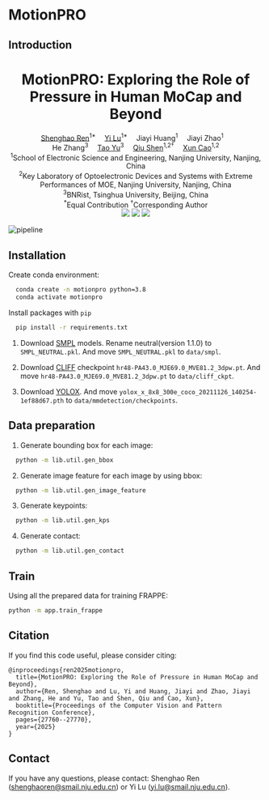 # MotionPRO

## Introduction

<h1 align='Center'>MotionPRO: Exploring the Role of Pressure in Human MoCap and Beyond</h1>
<div align='Center'>
    <a href='https://www.wjrzm.com' target='_blank'>Shenghao Ren</a><sup>1*</sup>&emsp;
    <a href='https://yeelou.github.io/' target='_blank'>Yi Lu</a><sup>1*</sup>&emsp;
    Jiayi Huang<sup>1</sup>&emsp;
    Jiayi Zhao<sup>1</sup>&emsp;
    <br>
    He Zhang<sup>3</sup>&emsp;
    <a href='https://ytrock.com' target='_blank'>Tao Yu</a><sup>3</sup>&emsp;
    <a href='https://shenqiu.njucite.cn/' target='_blank'>Qiu Shen</a><sup>1,2†</sup>&emsp;
    <a href='https://cite.nju.edu.cn/People/Faculty/20190621/i5054.html' target='_blank'>Xun Cao</a><sup>1,2</sup>
</div>
<div align='Center'>
    <sup>1</sup>School of Electronic Science and Engineering, Nanjing University, Nanjing, China 
    <br>
    <sup>2</sup>Key Laboratory of Optoelectronic Devices and Systems with Extreme
        <br>
    Performances of MOE, Nanjing University, Nanjing, China 
    <br>
    <sup>3</sup>BNRist, Tsinghua University, Beijing, China
</div>
<div align='Center'>
    <sup>*</sup>Equal Contribution
    <sup>†</sup>Corresponding Author
</div>
<div align='Center'>
    <a href='https://nju-cite-mocaphumanoid.github.io/MotionPRO/'><img src='https://img.shields.io/badge/Project-Page-Green'></a>
    <a href='https://arxiv.org/abs/2504.05046'><img src='https://img.shields.io/badge/Paper-Arxiv-red'></a>
    <a href='https://www.youtube.com/watch?v=UkUj3kiR5ss'><img src='https://badges.aleen42.com/src/youtube.svg'></a>

</div>


![pipeline](https://image.wjrzm.com/i/2025/05/25/ytk0dx.png)

## Installation
Create conda environment:

```bash
  conda create -n motionpro python=3.8
  conda activate motionpro
```

Install packages with `pip`

```bash
  pip install -r requirements.txt
```

1. Download [SMPL](https://smpl.is.tue.mpg.de/) models. Rename neutral(version 1.1.0) to `SMPL_NEUTRAL.pkl`. And move `SMPL_NEUTRAL.pkl` to `data/smpl`.

2. Download [CLIFF](https://drive.google.com/drive/folders/1dAZiPqJY2wBv6QzpjOwYi4Ax1y-oBIM1) checkpoint `hr48-PA43.0_MJE69.0_MVE81.2_3dpw.pt`. And move `hr48-PA43.0_MJE69.0_MVE81.2_3dpw.pt` to `data/cliff_ckpt`.

3. Download [YOLOX](https://download.openmmlab.com/mmdetection/v2.0/yolox/yolox_x_8x8_300e_coco/yolox_x_8x8_300e_coco_20211126_140254-1ef88d67.pth). And move `yolox_x_8x8_300e_coco_20211126_140254-1ef88d67.pth` to `data/mmdetection/checkpoints`.

## Data preparation

1. Generate bounding box for each image: 
```bash
  python -m lib.util.gen_bbox
```

2. Generate image feature for each image by using bbox:
```bash
  python -m lib.util.gen_image_feature
```

3. Generate keypoints:
```bash
  python -m lib.util.gen_kps
```

4. Generate contact:
```bash
  python -m lib.util.gen_contact
```

## Train
Using all the prepared data for training FRAPPE:
```bash
python -m app.train_frappe
```

## Citation

If you find this code useful, please consider citing:

```
@inproceedings{ren2025motionpro,
  title={MotionPRO: Exploring the Role of Pressure in Human MoCap and Beyond},
  author={Ren, Shenghao and Lu, Yi and Huang, Jiayi and Zhao, Jiayi and Zhang, He and Yu, Tao and Shen, Qiu and Cao, Xun},
  booktitle={Proceedings of the Computer Vision and Pattern Recognition Conference},
  pages={27760--27770},
  year={2025}
}
```

## Contact

If you have any questions, please contact: Shenghao Ren (shenghaoren@smail.nju.edu.cn) or Yi Lu (yi.lu@smail.nju.edu.cn).

